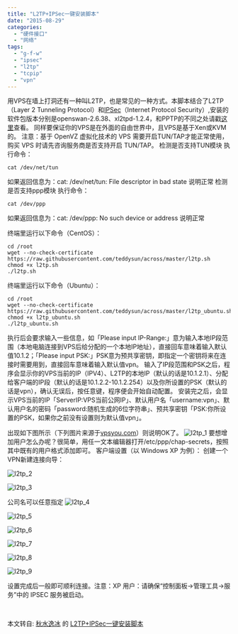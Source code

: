 ```yaml
---
title: "L2TP+IPSec一键安装脚本"
date: "2015-08-29"
categories: 
  - "硬件接口"
  - "网络"
tags: 
  - "g-f-w"
  - "ipsec"
  - "l2tp"
  - "tcpip"
  - "vpn"
---
```


用VPS在墙上打洞还有一种叫L2TP，也是常见的一种方式。本脚本结合了L2TP（Layer 2 Tunneling Protocol）和[IPSec](https://zh.wikipedia.org/wiki/IPsec)（Internet Protocol Security）,安装的软件包版本分别是openswan-2.6.38、xl2tpd-1.2.4，和PPTP的不同之处请戳[这里](https://baike.baidu.com/view/32692.htm)查看。 同样要保证你的VPS是在外面的自由世界中，且VPS是基于Xen或KVM的。 注意：基于 OpenVZ 虚拟化技术的 VPS 需要开启TUN/TAP才能正常使用，购买 VPS 时请先咨询服务商是否支持开启 TUN/TAP。 检测是否支持TUN模块 执行命令：

```
cat /dev/net/tun
```

如果返回信息为：cat: /dev/net/tun: File descriptor in bad state 说明正常 检测是否支持ppp模块 执行命令：

```
cat /dev/ppp
```

如果返回信息为：cat: /dev/ppp: No such device or address 说明正常

终端里运行以下命令（CentOS）：

```
cd /root
wget --no-check-certificate https://raw.githubusercontent.com/teddysun/across/master/l2tp.sh
chmod +x l2tp.sh
./l2tp.sh

```

终端里运行以下命令（Ubuntu）：

```
cd /root
wget --no-check-certificate https://raw.githubusercontent.com/teddysun/across/master/l2tp_ubuntu.sh
chmod +x l2tp_ubuntu.sh
./l2tp_ubuntu.sh

```

执行后会要求输入一些信息，如「Please input IP-Range:」意为输入本地IP段范围（本地电脑连接到VPS后给分配的一个本地IP地址），直接回车意味着输入默认值10.1.2；「Please input PSK:」PSK意为预共享密钥，即指定一个密钥将来在连接时需要用到，直接回车意味着输入默认值vpn。 输入了IP段范围和PSK之后，程序会显示你的VPS当前的IP（IPV4）、L2TP的本地IP（默认的话是10.1.2.1）、分配给客户端的IP段（默认的话是10.1.2.2-10.1.2.254）以及你所设置的PSK（默认的话是vpn），确认无误后，按任意键，程序便会开始自动配置。 安装完之后，会显示VPS当前的IP「ServerIP:VPS当前公网IP」、默认用户名「username:vpn」、默认用户名的密码「password:随机生成的6位字符串」、预共享密钥「PSK:你所设置的PSK，如果你之前没有设置则为默认值vpn」。

出现如下图所示（下列图片来源于[vpsyou.com](https://www.vpsyou.com/2010/10/04/l2tp-vpn.html)）则说明OK了。 ![l2tp_1](/assets/images/l2tp_1.jpg) 要想增加用户怎么办呢？很简单，用任一文本编辑器打开/etc/ppp/chap-secrets，按照其中既有的用户格式添加即可。 客户端设置（以 Windows XP 为例）： 创建一个VPN新建连接向导：

![l2tp_2](/assets/images/l2tp_2.jpg)

![l2tp_3](/assets/images/l2tp_3.jpg)

公司名可以任意指定 ![l2tp_4](/assets/images/l2tp_4.jpg)

![l2tp_5](/assets/images/l2tp_5.jpg)

![l2tp_6](/assets/images/l2tp_6.jpg)

![l2tp_7](/assets/images/l2tp_7.jpg)

![l2tp_8](/assets/images/l2tp_8.jpg)

![l2tp_9](/assets/images/l2tp_9.jpg)

设置完成后一般即可顺利连接。注意：XP 用户：请确保“控制面板->管理工具->服务”中的 IPSEC 服务被启动。

 

本文转自: [秋水逸冰](https://teddysun.com/ "秋水逸冰") 的 [L2TP+IPSec一键安装脚本](https://teddysun.com/135.html "L2TP+IPSec一键安装脚本")
